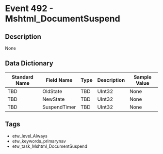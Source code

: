# Event 492 - Mshtml_DocumentSuspend

## Description
None

## Data Dictionary
|Standard Name|Field Name|Type|Description|Sample Value|
|---|---|---|---|---|
|TBD|OldState|TBD|UInt32|None|None|
|TBD|NewState|TBD|UInt32|None|None|
|TBD|SuspendTimer|TBD|UInt32|None|None|

## Tags
* etw_level_Always
* etw_keywords_primarynav
* etw_task_Mshtml_DocumentSuspend